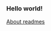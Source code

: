 ### Hello world!

[About readmes](https://docs.github.com/es/repositories/managing-your-repositorys-settings-and-features/customizing-your-repository/about-readmes)

